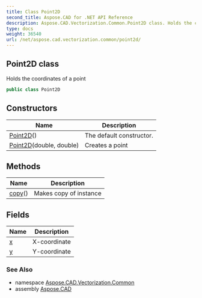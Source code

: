 ```yaml
---
title: Class Point2D
second_title: Aspose.CAD for .NET API Reference
description: Aspose.CAD.Vectorization.Common.Point2D class. Holds the coordinates of a point
type: docs
weight: 36540
url: /net/aspose.cad.vectorization.common/point2d/
---
```

## Point2D class

Holds the coordinates of a point

```csharp
public class Point2D
```

## Constructors

| Name | Description |
| --- | --- |
| [Point2D](point2d/#constructor)() | The default constructor. |
| [Point2D](point2d/#constructor_1)(double, double) | Creates a point |

## Methods

| Name | Description |
| --- | --- |
| [copy](../../aspose.cad.vectorization.common/point2d/copy/)() | Makes copy of instance |

## Fields

| Name | Description |
| --- | --- |
| [x](../../aspose.cad.vectorization.common/point2d/x/) | X-coordinate |
| [y](../../aspose.cad.vectorization.common/point2d/y/) | Y-coordinate |

### See Also

* namespace [Aspose.CAD.Vectorization.Common](../../aspose.cad.vectorization.common/)
* assembly [Aspose.CAD](../../)


